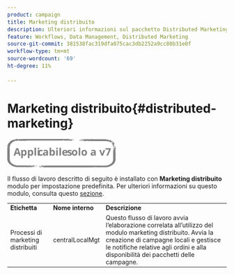 ```yaml
---
product: campaign
title: Marketing distribuito
description: Ulteriori informazioni sul pacchetto Distributed Marketing
feature: Workflows, Data Management, Distributed Marketing
source-git-commit: 381538fac319dfa075cac3db2252a9cc80b31e0f
workflow-type: tm+mt
source-wordcount: '69'
ht-degree: 11%

---
```



# Marketing distribuito{#distributed-marketing}

![](../../assets/v7-only.svg)

Il flusso di lavoro descritto di seguito è installato con **Marketing distribuito** modulo per impostazione predefinita. Per ulteriori informazioni su questo modulo, consulta questo [sezione](../../distributed/using/about-distributed-marketing.md).

<table> 
 <tbody> 
  <tr> 
   <td> <strong>Etichetta</strong><br /> </td> 
   <td> <strong>Nome interno</strong><br /> </td> 
   <td> <strong>Descrizione</strong><br /> </td> 
  </tr> 
  <tr> 
   <td> <span class="uicontrol">Processi di marketing distribuiti</span> <br /> </td> 
   <td> <span class="uicontrol">centralLocalMgt</span> <br /> </td> 
   <td> Questo flusso di lavoro avvia l’elaborazione correlata all’utilizzo del modulo marketing distribuito. Avvia la creazione di campagne locali e gestisce le notifiche relative agli ordini e alla disponibilità dei pacchetti delle campagne.<br /> </td> 
  </tr> 
 </tbody> 
</table>

